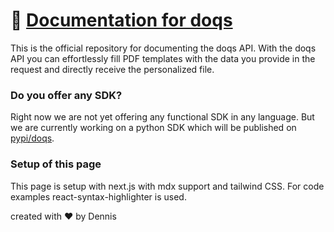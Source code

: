 # 📄 [Documentation for doqs](docs.doqs.dev) 
This is the official repository for documenting the doqs API.
With the doqs API you can effortlessly fill PDF templates 
with the data you provide in the request and directly receive 
the personalized file.


### Do you offer any SDK?
Right now we are not yet offering any functional SDK in any language. 
But we are currently working on a python SDK which will be published on [pypi/doqs](https://pypi.org/project/doqs).


### Setup of this page 
This page is setup with next.js with mdx support and tailwind CSS.
For code examples react-syntax-highlighter is used. 


created with ❤️ by Dennis